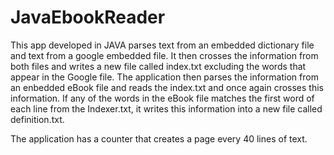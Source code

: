 # JavaEbookReader


This app developed in JAVA parses text from an embedded dictionary file and text from a google
embedded file. It then crosses the information from both files and writes a
new file called index.txt excluding the words that appear in the Google file.
The application then parses the information from an enbedded eBook file and reads
the index.txt and once again crosses this information. If any of the
words in the eBook file matches the first word of each line from the
Indexer.txt, it writes this information into a new file called
definition.txt.

The application has a counter that creates a page every 40 lines of
text.
